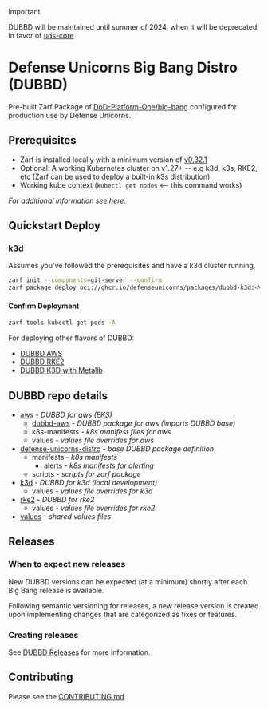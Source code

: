 > [!IMPORTANT]
> DUBBD will be maintained until summer of 2024, when it will be deprecated in favor of [uds-core](https://github.com/defenseunicorns/uds-core)

# Defense Unicorns Big Bang Distro (DUBBD)

Pre-built Zarf Package of [DoD-Platform-One/big-bang](https://github.com/DoD-Platform-One/big-bang) configured for production use by Defense Unicorns.

## Prerequisites

- Zarf is installed locally with a minimum version of [v0.32.1](https://github.com/defenseunicorns/zarf/releases/tag/v0.32.1)
- Optional: A working Kubernetes cluster on v1.27+ -- e.g k3d, k3s, RKE2, etc (Zarf can be used to deploy a built-in k3s distribution)
- Working kube context (`kubectl get nodes` <-- this command works)

_For additional information see [here](./docs/prereq-steps.md)._

## Quickstart Deploy

### k3d

Assumes you've followed the prerequisites and have a k3d cluster running.

```bash
zarf init --components=git-server --confirm
zarf package deploy oci://ghcr.io/defenseunicorns/packages/dubbd-k3d:<VERSION> # search tags at https://github.com/defenseunicorns/uds-package-dubbd/pkgs/container/packages%2Fdubbd-k3d
```

#### Confirm Deployment

```bash
zarf tools kubectl get pods -A
```

For deploying other flavors of DUBBD:

- [DUBBD AWS](./aws/README.md)
- [DUBBD RKE2](./rke2/README.md)
- [DUBBD K3D with Metallb](./k3d/README.md)

## DUBBD repo details

- [aws](./aws/) - _DUBBD for aws (EKS)_
  - [dubbd-aws](./aws/dubbd-aws) - _DUBBD package for aws (imports DUBBD base)_
  - k8s-manifests - _k8s manifest files for aws_
  - values - _values file overrides for aws_
- [defense-unicorns-distro](./defense-unicorns-distro/) - _base DUBBD package definition_
  - manifests - _k8s manifests_
    - alerts - _k8s manifests for alerting_
  - scripts - _scripts for zarf package_
- [k3d](./k3d/) - _DUBBD for k3d (local development)_
  - values - _values file overrides for k3d_
- [rke2](./rke2/) - _DUBBD for rke2_
  - values - _values file overrides for rke2_
- [values](./values/) - _shared values files_

## Releases

### When to expect new releases

New DUBBD versions can be expected (at a minimum) shortly after each Big Bang release is available.

Following semantic versioning for releases, a new release version is created upon implementing changes that are categorized as fixes or features.

### Creating releases

See [DUBBD Releases](./docs/howto-dubbd-release.md) for more information.

## Contributing

Please see the [CONTRIBUTING.md](./CONTRIBUTING.md).
